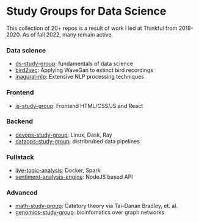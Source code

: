 # Study Groups for Data Science

This collection of 20+ repos is a result of work I led at Thinkful from 2018-2020.  As of fall 2022, many remain active.

### Data science
- [ds-study-group](https://github.com/study-groups/ds-study-group): fundamentals of data science
- [bird2vec](https://github.com/mricos/bird2vec): Applying WaveGan to extinct bird recordings
- [inagural-nlp](https://github.com/serfsup/thinkful-unsupervised-capstone): Extensive NLP processing techniques

### Frontend
- [js-study-group](https://github.com/study-groups/js-study-group): Frontend HTML/CSS/JS and React

### Backend
- [devops-study-group](https://github.com/study-groups/devops-study-group): Linux, Dask, Ray
- [dataops-study-group](https://github.com/study-groups/dataops-study-group): distribrubed data pipelines

### Fullstack
- [live-topic-analysis](https://github.com/study-groups/live-topic-analysis): Docker, Spark
- [sentiment-analysis-engine](https://gitlab.com/zoverlvx/sentiment-analysis-engine): NodeJS based API

### Advanced
- [math-study-group](https://github.com/study-groups/math-study-group/tree/master/category-theory): Catetory theory via Tai-Danae Bradley, et. al.
- [genomics-study-group](https://github.com/study-groups/genomics-study-group): bioinfomatics over graph networks

